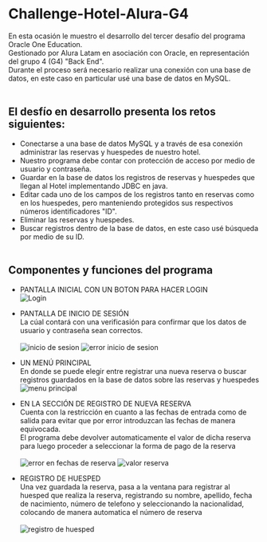 # Challenge-Hotel-Alura-G4<br>

En esta ocasión le muestro el desarrollo del tercer desafío del programa Oracle One Education.<br>
Gestionado por Alura Latam en asociación con Oracle, en representación del grupo 4 (G4) "Back End".<br>
Durante el proceso será necesario realizar una conexión con una base de datos, en este caso en particular usé una base de datos en MySQL.<br><br>


## El desfío en desarrollo presenta los retos siguientes:<br>
- Conectarse a una base de datos MySQL y a través de esa conexión administrar las reservas y huespedes de nuestro hotel.<br>
- Nuestro programa debe contar con protección de acceso por medio de usuario y contraseña.<br>
- Guardar en la base de datos los registros de reservas y huespedes que llegan al Hotel implementando JDBC en java.<br>
- Editar cada uno de los campos de los registros tanto en reservas como en los huespedes, pero manteniendo protegidos sus respectivos números identificadores "ID".<br>
- Eliminar las reservas y huespedes.<br>
- Buscar registros dentro de la base de datos, en este caso usé búsqueda por medio de su ID.<br><br>


## Componentes y funciones del programa<br>

- PANTALLA INICIAL CON UN BOTON PARA HACER LOGIN<br>
![Login](https://user-images.githubusercontent.com/121276241/233530736-a812be89-51cb-45cc-be11-e2ffc2b71036.png)<br>

- PANTALLA DE INICIO DE SESIÓN<br>
La cúal contará con una verificasión para confirmar que los datos de usuario y contraseña sean correctos.<br><br>
![inicio de sesion](https://user-images.githubusercontent.com/121276241/233531210-e2dc22ea-7c71-44e1-9ebc-08d3a6325d26.png) ![error inicio de sesion](https://user-images.githubusercontent.com/121276241/233530539-57777511-cf5c-4b51-bce9-123c94e135c9.png)<br>

- UN MENÚ PRINCIPAL<br>
En donde se puede elegir entre registrar una nueva reserva o buscar registros guardados en la base de datos sobre las reservas y huespedes<br>
![menu principal](https://user-images.githubusercontent.com/121276241/233531414-aa620f5e-2369-421c-9dcc-bd3dc44a3607.png)<br>

- EN LA SECCIÓN DE REGISTRO DE NUEVA RESERVA<br>
Cuenta con la restricción en cuanto a las fechas de entrada como de salida para evitar que por error introduzcan las fechas de manera equivocada.<br>
El programa debe devolver automaticamente el valor de dicha reserva para luego proceder a seleccionar la forma de pago de la reserva<br><br>
![error en fechas de reserva](https://user-images.githubusercontent.com/121276241/233533281-0794abaa-f218-4c07-8285-9314cdf5004d.png) ![valor reserva](https://user-images.githubusercontent.com/121276241/233849972-99674ba3-49f1-44c3-892f-36c3d2921c71.png)<br>

- REGISTRO DE HUESPED<br>
Una vez guardada la reserva, pasa a la ventana para registrar al huesped que realiza la reserva, registrando su nombre, apellido, fecha de nacimiento, número de telefono y seleccionando la nacionalidad, colocando de manera automatica el número de reserva<br><br>
![registro de huesped](https://user-images.githubusercontent.com/121276241/233850833-5e9a42a6-1023-44c3-a089-78a5a1840bca.png)






